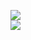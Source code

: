 [![](https://img.shields.io/badge/Made%20With-Github%20Spray-lightgrey.svg?style=for-the-badge&logo=github)](https://github.com/Annihil/github-spray#93)  
[![](https://i.imgur.com/2DrTn0Z.gif)](https://github.com/Annihil/github-spray)